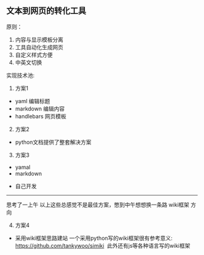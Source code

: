 文本到网页的转化工具
---

原则：
1. 内容与显示模板分离
2. 工具自动化生成网页
3. 自定义样式方便
4. 中英文切换

实现技术池:
1. 方案1
* yaml 编辑标题
* markdown 编辑内容
* handlebars 网页模板

2. 方案2
* python文档提供了整套解决方案

3. 方案3
* yamal
* markdown
+ 自己开发

----------------------------------------------
思考了一上午 以上这些总感觉不是最佳方案，憋到中午想想换一条路 wiki框架 方向

4. 方案4
* 采用wiki框架思路建站 
  一个采用python写的wiki框架很有参考意义: https://github.com/tankywoo/simiki
  此外还有js等各种语言写的wiki框架
